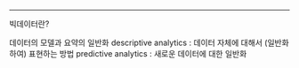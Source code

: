 
---

빅데이터란?

데이터의 모델과 요약의 일반화
    descriptive analytics : 데이터 자체에 대해서 (일반화하여) 표현하는 방법
    predictive analytics : 새로운 데이터에 대한 일반화 